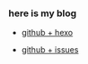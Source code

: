  ### here is my blog 
 
 * [github + hexo](http://pognecul.com/)
 
 * [github + issues](https://github.com/pognecul/pognecul.github.io/issues) 
 
